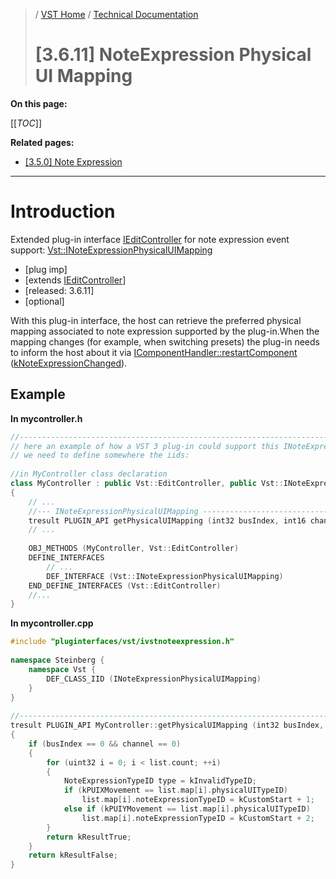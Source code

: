 >/ [VST Home](../../../) / [Technical Documentation](../../Index.md)
>
># \[3.6.11\] NoteExpression Physical UI Mapping

**On this page:**

[[_TOC_]]

**Related pages:**

- [\[3.5.0\] Note Expression](../../Change+History/3.5.0/INoteExpressionController.md)

---

# Introduction

Extended plug-in interface [IEditController](https://steinbergmedia.github.io/vst3_doc/vstinterfaces/classSteinberg_1_1Vst_1_1IEditController.html) for note expression event support: [Vst::INoteExpressionPhysicalUIMapping](https://steinbergmedia.github.io/vst3_doc/vstinterfaces/classSteinberg_1_1Vst_1_1INoteExpressionPhysicalUIMapping.html)

- \[plug imp\]
- [extends [IEditController](https://steinbergmedia.github.io/vst3_doc/vstinterfaces/classSteinberg_1_1Vst_1_1IEditController.html)]
- \[released: 3.6.11\]
- \[optional\]

With this plug-in interface, the host can retrieve the preferred physical mapping associated to note expression supported by the plug-in.When the mapping changes (for example, when switching presets) the plug-in needs to inform the host about it via [IComponentHandler::restartComponent](https://steinbergmedia.github.io/vst3_doc/vstinterfaces/classSteinberg_1_1Vst_1_1IComponentHandler.html#a1f283573728cf0807224c5ebdf3ec3a6) ([kNoteExpressionChanged](https://steinbergmedia.github.io/vst3_doc/vstinterfaces/namespaceSteinberg_1_1Vst.html#a17867782006f9fdb2b72c16b0420bed5aa11fe6e24349c6d2f7e0035dbc01c10b)).

## Example

**In mycontroller.h**

``` c++
//------------------------------------------------------------------------
// here an example of how a VST 3 plug-in could support this INoteExpressionPhysicalUIMapping interface.
// we need to define somewhere the iids:
  
//in MyController class declaration
class MyController : public Vst::EditController, public Vst::INoteExpressionPhysicalUIMapping
{
    // ...
    //--- INoteExpressionPhysicalUIMapping ---------------------------------
    tresult PLUGIN_API getPhysicalUIMapping (int32 busIndex, int16 channel, PhysicalUIMapList& list) SMTG_OVERRIDE;
    // ...
  
    OBJ_METHODS (MyController, Vst::EditController)
    DEFINE_INTERFACES
        // ...
        DEF_INTERFACE (Vst::INoteExpressionPhysicalUIMapping)
    END_DEFINE_INTERFACES (Vst::EditController)
    //...
}
```

**In mycontroller.cpp**

``` c++
#include "pluginterfaces/vst/ivstnoteexpression.h"
 
namespace Steinberg {
    namespace Vst {
        DEF_CLASS_IID (INoteExpressionPhysicalUIMapping)
    }
}
  
//------------------------------------------------------------------------
tresult PLUGIN_API MyController::getPhysicalUIMapping (int32 busIndex, int16 channel, PhysicalUIMapList& list)
{
    if (busIndex == 0 && channel == 0)
    {
        for (uint32 i = 0; i < list.count; ++i)
        {
            NoteExpressionTypeID type = kInvalidTypeID;
            if (kPUIXMovement == list.map[i].physicalUITypeID)
                list.map[i].noteExpressionTypeID = kCustomStart + 1;
            else if (kPUIYMovement == list.map[i].physicalUITypeID)
                list.map[i].noteExpressionTypeID = kCustomStart + 2;
        }
        return kResultTrue;
    }
    return kResultFalse;
}
```
